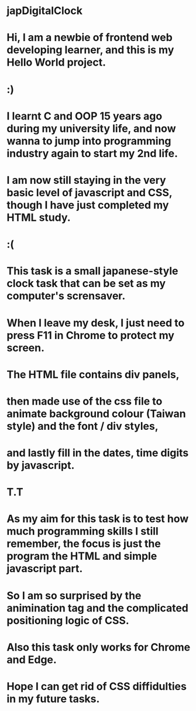 # japDigitalClock
# Hi, I am a newbie of frontend web developing learner, and this is my Hello World project.
# :)
# I learnt C and OOP 15 years ago during my university life, and now wanna to jump into programming industry again to start my 2nd life.
# I am now still staying in the very basic level of javascript and CSS, though I have just completed my HTML study.
# :(
# This task is a small japanese-style clock task that can be set as my computer's scrensaver.
# When I leave my desk, I just need to press F11 in Chrome to protect my screen.
# The HTML file contains div panels,
# then made use of the css file to animate background colour (Taiwan style) and the font / div styles,
# and lastly fill in the dates, time digits by javascript.
# T.T
# As my aim for this task is to test how much programming skills I still remember, the focus is just the program the HTML and simple javascript part.
# So I am so surprised by the animination tag and the complicated positioning logic of CSS.
# Also this task only works for Chrome and Edge.
# Hope I can get rid of CSS diffidulties in my future tasks.
